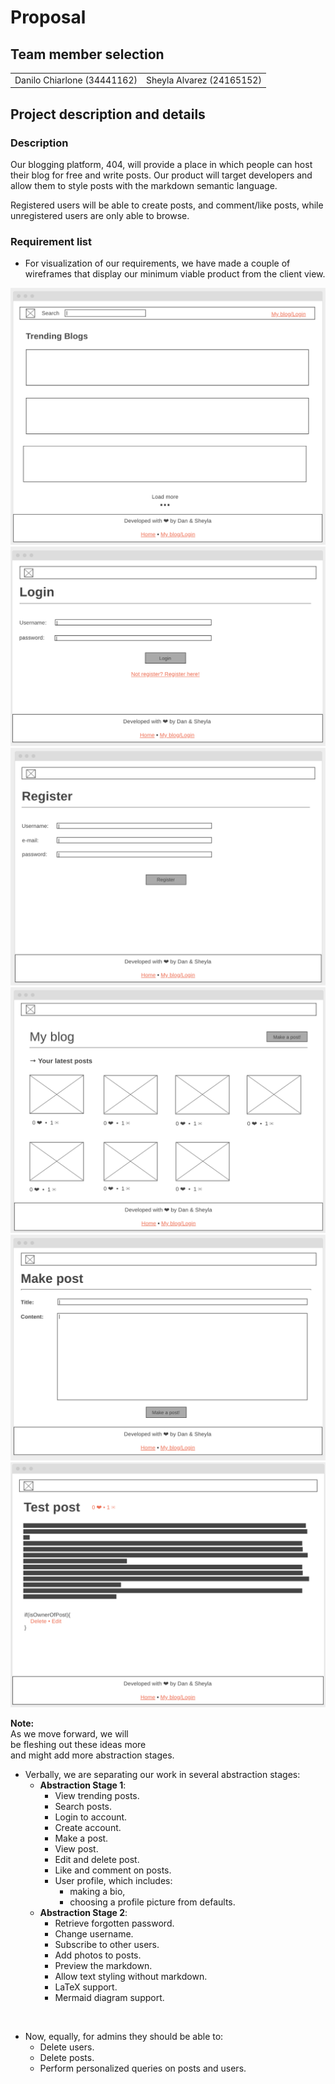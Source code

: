 # Proposal

## Team member selection
<table><tr><td>Danilo Chiarlone (34441162)</td><td>Sheyla Alvarez (24165152)</td></tr></table>

## Project description and details

### Description

Our blogging platform, 404, will provide a place in which people can host their blog for free and write posts. Our product will target developers and allow them to style posts with the markdown semantic language.

Registered users will be able to create posts, and comment/like posts, while unregistered users are only able to browse.

### Requirement list

- For visualization of our requirements, we have made a couple of wireframes that display our minimum viable product from the client view.

![0home](/assets/0home.png)![1login](/assets/1login.png)![2register](/assets/2register.png)![3my_blog](/assets/3my_blog.png)![4make_post](/assets/4make_post.png)![5see_post](/assets/5see_post.png)

<aside>
<b>Note:</b> <br/>
As we move forward, we will <br/>
be fleshing out these ideas more <br/>
and might add more abstraction stages.
</aside>

- Verbally, we are separating our work in several abstraction stages:
  - **Abstraction Stage 1**:
    - View trending posts.
    - Search posts.
    - Login to account.
    - Create account.
    - Make a post.
    - View post.
    - Edit and delete post.
    - Like and comment on posts.
    - User profile, which includes:
      - making a bio,
      - choosing a profile picture from defaults.
  - **Abstraction Stage 2**:
    - Retrieve forgotten password.
    - Change username.
    - Subscribe to other users.
    - Add photos to posts.
    - Preview the markdown.
    - Allow text styling without markdown.
    - LaTeX support.
    - Mermaid diagram support.

<br/>

- Now, equally, for admins they should be able to:
  - Delete users.
  - Delete posts.
  - Perform personalized queries on posts and users.
